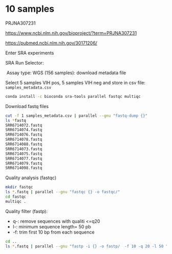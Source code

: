 

# 10 samples

PRJNA307231

https://www.ncbi.nlm.nih.gov/bioproject/?term=PRJNA307231

https://pubmed.ncbi.nlm.nih.gov/30171206/

Enter SRA experiments

SRA Run Selector:

​	Assay type: WGS (156 samples): download metadata file



Select 5 samples VIH pos, 5 samples VIH neg and store in csv file: `samples_metadata.csv`

```bash
conda install -c bioconda sra-tools parallel fastqc multiqc
```

Download fastq files 

```bash
cut -f 1 samples_metadata.csv | parallel --gnu "fastq-dump {}"
ls *fastq
SRR6714072.fastq  
SRR6714074.fastq  
SRR6714076.fastq  
SRR6714078.fastq  
SRR6714088.fastq
SRR6714073.fastq  
SRR6714075.fastq  
SRR6714077.fastq  
SRR6714079.fastq  
SRR6714098.fastq
```

Quality analysis (fastqc)

```bash
mkdir fastqc
ls *.fastq | parallel --gnu "fastqc {} -o fastqc/"
cd fastqc
multiqc .
```

Quality filter (fastp):

- q-: remove sequences with qualiti <=q20
- l-: minimum sequence length= 50 pb
- -f: trim first 10 bp from each sequence

```bash
cd ..
ls *.fastq | parallel --gnu "fastp -i {} -o fastp/  -f 10 -q 20 -l 50 " 
```

